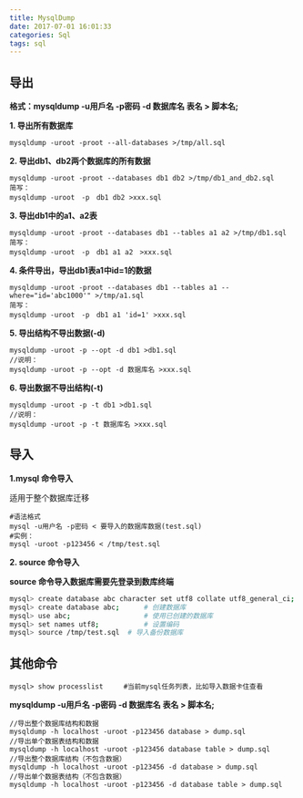 ```yaml
---
title: MysqlDump
date: 2017-07-01 16:01:33
categories: Sql
tags: sql
---
```


<meta name="referrer" content="no-referrer" />


## 导出
**格式：mysqldump -u用戶名 -p密码 -d 数据库名 表名 > 脚本名;**

**1. 导出所有数据库**

	mysqldump -uroot -proot --all-databases >/tmp/all.sql

**2.  导出db1、db2两个数据库的所有数据**

	mysqldump -uroot -proot --databases db1 db2 >/tmp/db1_and_db2.sql
	简写：
	mysqldump -uroot　-p　db1 db2 >xxx.sql　

**3. 导出db1中的a1、a2表**

	mysqldump -uroot -proot --databases db1 --tables a1 a2 >/tmp/db1.sql
	简写：
	mysqldump -uroot　-p　db1 a1 a2　>xxx.sql　

**4. 条件导出，导出db1表a1中id=1的数据**

	mysqldump -uroot -proot --databases db1 --tables a1 --where="id='abc1000'" >/tmp/a1.sql
	简写：
	mysqldump -uroot　-p　db1 a1 'id=1' >xxx.sql 

**5. 导出结构不导出数据(-d)**

```
mysqldump -uroot -p --opt -d db1 >db1.sql
//说明：
mysqldump -uroot -p --opt -d 数据库名 >xxx.sql　
```

**6. 导出数据不导出结构(-t)**

```
mysqldump -uroot -p -t db1 >db1.sql
//说明：
mysqldump -uroot -p -t 数据库名 >xxx.sql　
```

## 导入

**1.mysql 命令导入**

适用于整个数据库迁移

```mysql
#语法格式
mysql -u用户名 -p密码 < 要导入的数据库数据(test.sql)
#实例：
mysql -uroot -p123456 < /tmp/test.sql
```

**2. source 命令导入**

**source 命令导入数据库需要先登录到数库终端**

```bash
mysql> create database abc character set utf8 collate utf8_general_ci;
mysql> create database abc;      # 创建数据库
mysql> use abc;                  # 使用已创建的数据库 
mysql> set names utf8;           # 设置编码
mysql> source /tmp/test.sql  # 导入备份数据库
```

## 其他命令

```shell
mysql> show processlist		#当前mysql任务列表，比如导入数据卡住查看
```

**mysqldump -u用戶名 -p密码 -d 数据库名 表名 > 脚本名;**

```
//导出整个数据库结构和数据
mysqldump -h localhost -uroot -p123456 database > dump.sql
//导出单个数据表结构和数据
mysqldump -h localhost -uroot -p123456 database table > dump.sql
//导出整个数据库结构（不包含数据）
mysqldump -h localhost -uroot -p123456 -d database > dump.sql
//导出单个数据表结构（不包含数据）
mysqldump -h localhost -uroot -p123456 -d database table > dump.sql
```

